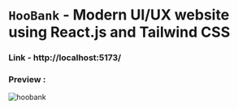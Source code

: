 # `HooBank` - Modern UI/UX website using React.js and Tailwind CSS
### Link  -   http://localhost:5173/

### Preview : 
![hoobank](https://github.com/adrianhajdin/project_hoobank/assets/107872928/5269c37d-3c67-4387-9200-031317a56806)




